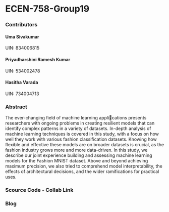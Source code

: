 # ECEN-758-Group19

### Contributors
#### Uma Sivakumar
UIN: 834006815

#### Priyadharshini Ramesh Kumar
UIN: 534002478

#### Hasitha Varada
UIN: 734004713

### Abstract
The ever-changing field of machine learning applications presents researchers with ongoing problems in creating resilient models that can identify complex patterns in a variety of datasets. In-depth analysis of machine learning techniques is covered in this study, with a focus on how well they work with various fashion classification datasets. Knowing how flexible and effective these models are on broader datasets is crucial, as the fashion industry grows more and more data-driven. In this study, we describe our joint experience building and assessing machine learning models for the Fashion MNIST dataset. Above and beyond achieving maximum precision, we also tried to comprehend model interpretability, the effects of architectural decisions, and the wider ramifications for practical uses.

### Scource Code - Collab Link
[click here!]: https://colab.research.google.com/drive/1NdzL-og6bRWpSR85kSnK3q2WVVg9TlUu?usp=sharing

### Blog
[click here!]: https://medium.com/@umasivakumar/threads-of-understanding-a-cnn-approach-to-fashion-mnist-image-classification-009c49beed8c
